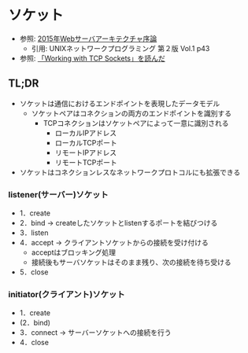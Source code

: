 # ソケット
- 参照: [2015年Webサーバアーキテクチャ序論](https://blog.yuuk.io/entry/2015-webserver-architecture)
  - 引用: UNIXネットワークプログラミング 第２版 Vol.1 p43
- 参照: [「Working with TCP Sockets」を読んだ](https://blog.tsurubee.tech/entry/2018/07/25/152514)

## TL;DR
- ソケットは通信におけるエンドポイントを表現したデータモデル
  - ソケットペアはコネクションの両方のエンドポイントを識別する
    - TCPコネクションはソケットペアによって一意に識別される
      - ローカルIPアドレス
      - ローカルTCPポート
      - リモートIPアドレス
      - リモートTCPポート
- ソケットはコネクションレスなネットワークプロトコルにも拡張できる

### listener(サーバー)ソケット
- 1．create
- 2．bind -> createしたソケットとlistenするポートを結びつける
- 3．listen
- 4．accept -> クライアントソケットからの接続を受け付ける
  - acceptはブロッキング処理
  - 接続後もサーバソケットはそのまま残り、次の接続を待ち受ける
- 5．close

### initiator(クライアント)ソケット
- 1．create
- (2．bind)
- 3．connect -> サーバーソケットへの接続を行う
- 4．close
